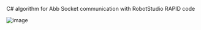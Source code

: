 C# algorithm for Abb Socket communication with RobotStudio RAPID code

![image](https://github.com/tltrus/ABB-SocketControl/assets/77125487/62634d86-ff08-4c52-bbb2-55c3b1eea745)
